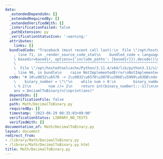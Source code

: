 ```yaml
---
data:
  _extendedDependsOn: []
  _extendedRequiredBy: []
  _extendedVerifiedWith: []
  _isVerificationFailed: false
  _pathExtension: py
  _verificationStatusIcon: ':warning:'
  attributes:
    links: []
  bundledCode: "Traceback (most recent call last):\n  File \"/opt/hostedtoolcache/Python/3.11.4/x64/lib/python3.11/site-packages/onlinejudge_verify/documentation/build.py\"\
    , line 71, in _render_source_code_stat\n    bundled_code = language.bundle(stat.path,\
    \ basedir=basedir, options={'include_paths': [basedir]}).decode()\n          \
    \         ^^^^^^^^^^^^^^^^^^^^^^^^^^^^^^^^^^^^^^^^^^^^^^^^^^^^^^^^^^^^^^^^^^^^^^^^^^^^^^^^^\n\
    \  File \"/opt/hostedtoolcache/Python/3.11.4/x64/lib/python3.11/site-packages/onlinejudge_verify/languages/python.py\"\
    , line 96, in bundle\n    raise NotImplementedError\nNotImplementedError\n"
  code: "# 10\u9032\u6570 -> 2\u9032\u6570\u3078\u306E\u5909\u63DB\ndef DeciamlToBinary(num):\n\
    \    binary_number = \"\"\n    while num > 0:\n        binary_number += str(num\
    \ % 2)\n        num //= 2\n    return int(binary_number[::-1])\n\nn = 1234567890\n\
    ans = DeciamlToBinary(n)\nprint(ans)"
  dependsOn: []
  isVerificationFile: false
  path: Math/DecimalToBinary.py
  requiredBy: []
  timestamp: '2023-06-29 00:35:03+09:00'
  verificationStatus: LIBRARY_NO_TESTS
  verifiedWith: []
documentation_of: Math/DecimalToBinary.py
layout: document
redirect_from:
- /library/Math/DecimalToBinary.py
- /library/Math/DecimalToBinary.py.html
title: Math/DecimalToBinary.py
---
```

